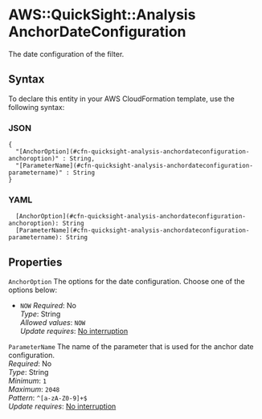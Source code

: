 # AWS::QuickSight::Analysis AnchorDateConfiguration<a name="aws-properties-quicksight-analysis-anchordateconfiguration"></a>

The date configuration of the filter\.

## Syntax<a name="aws-properties-quicksight-analysis-anchordateconfiguration-syntax"></a>

To declare this entity in your AWS CloudFormation template, use the following syntax:

### JSON<a name="aws-properties-quicksight-analysis-anchordateconfiguration-syntax.json"></a>

```
{
  "[AnchorOption](#cfn-quicksight-analysis-anchordateconfiguration-anchoroption)" : String,
  "[ParameterName](#cfn-quicksight-analysis-anchordateconfiguration-parametername)" : String
}
```

### YAML<a name="aws-properties-quicksight-analysis-anchordateconfiguration-syntax.yaml"></a>

```
  [AnchorOption](#cfn-quicksight-analysis-anchordateconfiguration-anchoroption): String
  [ParameterName](#cfn-quicksight-analysis-anchordateconfiguration-parametername): String
```

## Properties<a name="aws-properties-quicksight-analysis-anchordateconfiguration-properties"></a>

`AnchorOption`  <a name="cfn-quicksight-analysis-anchordateconfiguration-anchoroption"></a>
The options for the date configuration\. Choose one of the options below:  
+  `NOW` 
*Required*: No  
*Type*: String  
*Allowed values*: `NOW`  
*Update requires*: [No interruption](https://docs.aws.amazon.com/AWSCloudFormation/latest/UserGuide/using-cfn-updating-stacks-update-behaviors.html#update-no-interrupt)

`ParameterName`  <a name="cfn-quicksight-analysis-anchordateconfiguration-parametername"></a>
The name of the parameter that is used for the anchor date configuration\.  
*Required*: No  
*Type*: String  
*Minimum*: `1`  
*Maximum*: `2048`  
*Pattern*: `^[a-zA-Z0-9]+$`  
*Update requires*: [No interruption](https://docs.aws.amazon.com/AWSCloudFormation/latest/UserGuide/using-cfn-updating-stacks-update-behaviors.html#update-no-interrupt)